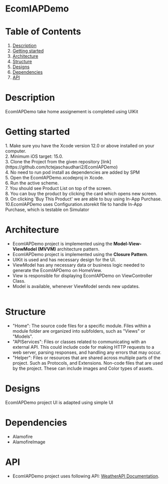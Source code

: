 # EcomIAPDemo

# Table of Contents
1. [Description](#description)
2. [Getting started](#getting-started)
3. [Architecture](#architecture)
4. [Structure](#structure)
5. [Designs](#designs)
6. [Dependencies](#dependencies)
7. [API](#api)


# Description
<p>EcomIAPDemo take home assignement is completed using UIKit<br>

# Getting started
<p>
1. Make sure you have the Xcode version 12.0 or above installed on your computer.<br>
2. Minimum iOS target: 15.0.<br>
3. Clone the Project from the given repository [link](https://github.com/tctejaschaudhari2/EcomIAPDemo) <br>
4. No need to run pod install as dependencies are added by SPM<br>
5. Open the EcomIAPDemo.xcodeproj in Xcode.<br>
6. Run the active scheme.<br>
7. You should see Product List on top of the screen.<br>
8. You can buy the product by clicking the card which opens new screen.<br>
9. On clicking 'Buy This Product' we are able to buy using In-App Purchase. <br>
10.EcomIAPDemo uses Configuration.storekit file to handle In-App Purchase, which is testable on Simulator <br>

# Architecture
* EcomIAPDemo project is implemented using the <strong>Model-View-ViewModel (MVVM)</strong> architecture pattern.
* EcomIAPDemo project is implemented using the <strong>Closure Pattern</strong>.
* UIKit is used and has necessary design for the UI.
* ViewModel has any necessary data or business logic needed to generate the EcomIAPDemo on HomeView.
* View is responsible for displaying EcomIAPDemo on ViewController Class.
* Model is available, whenever ViewModel sends new updates.<br><br>


# Structure 
* "Home": The source code files for a specific module. Files within a module folder are organized into subfolders, such as "Views" or "Models".
* "APIServices": Files or classes related to communicating with an external API. This could include code for making HTTP requests to a web server, parsing responses, and handling any errors that may occur.
* "Helper": Files or resources that are shared across multiple parts of the project. Such as Protocols, and Extensions. Non-code files that are used by the project. These can include images and Color types of assets.


# Designs
<p>EcomIAPDemo project UI is adapted using simple UI</p>

# Dependencies
* Alamofire
* AlamofireImage

# API
* EcomIAPDemo project uses following API: [WeatherAPI Documentation](https://my-json-server.typicode.com/tctejaschaudhari2/sampleEcomData/product).
